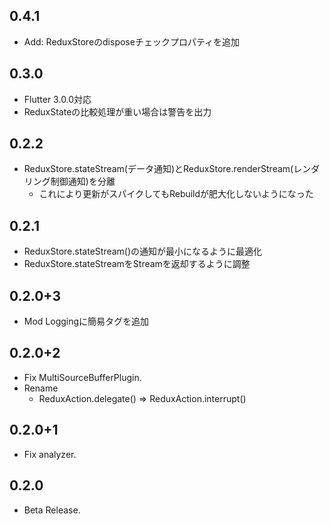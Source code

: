 ## 0.4.1

* Add: ReduxStoreのdisposeチェックプロパティを追加

## 0.3.0

* Flutter 3.0.0対応
* ReduxStateの比較処理が重い場合は警告を出力

## 0.2.2

* ReduxStore.stateStream(データ通知)とReduxStore.renderStream(レンダリング制御通知)を分離
  * これにより更新がスパイクしてもRebuildが肥大化しないようになった

## 0.2.1

* ReduxStore.stateStream()の通知が最小になるように最適化
* ReduxStore.stateStreamをStreamを返却するように調整

## 0.2.0+3

* Mod Loggingに簡易タグを追加

## 0.2.0+2

* Fix MultiSourceBufferPlugin.
* Rename
    * ReduxAction.delegate() => ReduxAction.interrupt()


## 0.2.0+1

* Fix analyzer.

## 0.2.0

* Beta Release.
